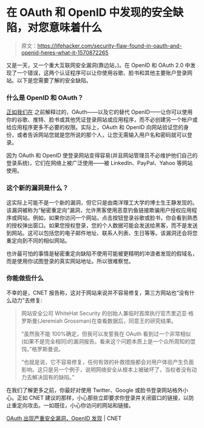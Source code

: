 # 在 OAuth 和 OpenID 中发现的安全缺陷，对您意味着什么

> 原文：<https://lifehacker.com/security-flaw-found-in-oauth-and-openid-heres-what-it-1570872265>

又是一天，又一个重大互联网安全漏洞(靠边站，)。在 OpenID 和 OAuth 2.0 中发现了一个错误，这两个认证程序可以让你使用谷歌、脸书和其他主要账户登录网站。以下是您需要了解的安全缺陷。



### 什么是 OpenID 和 OAuth？

[正如我们在](https://lifehacker.com/understanding-oauth-what-happens-when-you-log-into-a-s-5918086) 之前解释过的，OAuth——以及它的替代 OpenID——让你可以使用你的谷歌、推特、脸书或其他凭证登录网站或应用程序，而不必创建另一个帐户或给应用程序更多不必要的权限。实际上，OAuth 和 OpenID 向网站验证您的身份，或者告诉网站您就是您所说的那个人，让您无需输入用户名和密码就可以登录。

因为 OAuth 和 OpenID 使登录网站变得容易(并且网站管理员不必维护他们自己的登录系统)，它们在网络上被广泛使用——被 LinkedIn、PayPal、Yahoo 等网站使用。

### 这个新的漏洞是什么？

这实际上可能不是一个新的漏洞，但它只是由南洋理工大学的博士生王静发现的。该漏洞被称为“秘密重定向”漏洞，允许黑客使用恶意钓鱼链接欺骗用户授权应用程序或网站。例如，如果你访问一个网站，点击按钮登录谷歌或脸书，你会看到熟悉的授权弹出窗口。如果您授权登录，您的个人数据可能会发送给黑客，而不是发送到网站。这可以包括您的电子邮件地址、联系人列表、生日等等。该漏洞还会将您重定向到不同的相似网站。

也许最可怕的事情是秘密重定向缺陷不使用可能被更精明的冲浪者发现的假域名，而是使用你试图登录的真实网站地址。所以很难察觉。

### 你能做些什么

不幸的是，CNET 报告称，这对于网站来说并不容易修复，第三方网站也“没有什么动力”去修复:

> 网站安全公司 WhiteHat Security 的创始人兼临时首席执行官杰里迈亚·格罗斯曼(Jeremiah Grossman)在查看数据后，同意王的研究结果。
> 
> “虽然我不能 100%确定，但我可以发誓我在 OAuth 看到过一个非常相似(如果不是完全相同)的漏洞报告。看来这个问题本质上是一个众所周知的馄饨，”格罗斯曼说。
> 
> “也就是说，它不容易修复，任何有效的补救措施都会对用户体验产生负面影响。这只是另一个例子，说明网络安全从根本上被破坏了，当权者没有动力去解决固有的缺陷。”

在我们了解更多之前，你最好对使用 Twitter、Google 或脸书登录网站格外小心。正如 CNET 建议的那样，小心那些立即要求你登录并关闭窗口的链接，以防止重定向攻击。一如既往，小心你访问的网站和链接。

[OAuth 出现严重安全漏洞，OpenID 发现](http://www.cnet.com/news/serious-security-flaw-in-oauth-and-openid-discovered/) | CNET